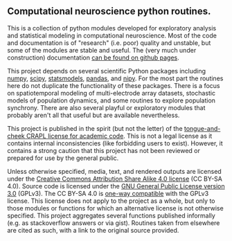 ## Computational neuroscience python routines. 

This is a collection of python modules developed for exploratory analysis and statistical modeling in computational neuroscience. Most of the code and documentation is of "research" (i.e. poor) quality and unstable, but some of the modules are stable and useful. The (very much under construction) documentation [can be found on github pages](http://michaelerule.github.io/neurotools/_build/html/index.html).

This project depends on several scientific Python packages including [numpy](http://www.numpy.org/), [scipy](https://www.scipy.org/), [statsmodels](http://www.statsmodels.org/stable/index.html), [pandas](http://pandas.pydata.org/), and [nipy](http://nipy.org/nitime/). For the most part the routines here do not duplicate the functionality of these packages. There is a focus on spatiotemporal modeling of multi-electrode array datasets, stochastic models of population dynamics, and some routines to explore population synchrony. There are also several playful or exploratory modules that probably aren't all that useful but are available nevertheless.

This project is published in the spirit (but not the letter) of the [tongue-and-cheek CRAPL license for academic code](http://matt.might.net/articles/crapl/CRAPL-LICENSE.txt). This is not a legal license as it contains internal inconsistencies (like forbidding users to exist). However, it contains a strong caution that this project has not been reviewed or prepared for use by the general public. 

Unless otherwise specified, media, text, and rendered outputs are licensed under the [Creative Commons Attribution Share Alike 4.0 license](https://choosealicense.com/licenses/cc-by-sa-4.0/) (CC BY-SA 4.0). Source code is licensed under the [GNU General Public License version 3.0](https://www.gnu.org/copyleft/gpl.html) (GPLv3). The CC BY-SA 4.0 is [one-way compatible](https://creativecommons.org/compatiblelicenses) with the GPLv3 license. 
This license does not apply to the project as a whole, but only to those modules or functions for which an alternative license is not otherwise specified. This project aggregates several functions published informally (e.g. as stackoverflow answers or via gist). Routines taken from elsewhere are cited as such, with a link to the original source provided.
